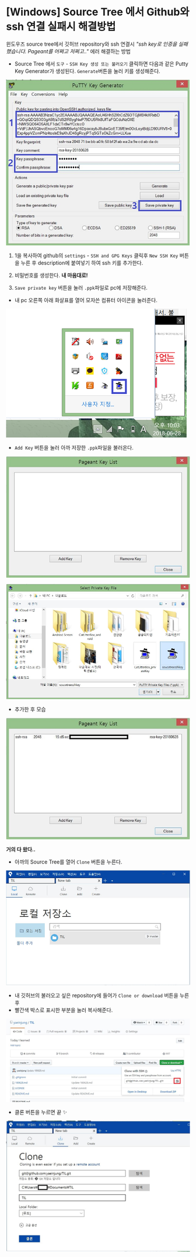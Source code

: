 # [Windows] Source Tree 에서 Github와 ssh 연결 실패시 해결방법

윈도우즈 source tree에서 깃허브 repository와 ssh 연결시 _"ssh key로 인증을 실패했습니다. Pageant를 어쩌고 저쩌고.."_ 에러 해결하는 방법

* Source Tree 에서 `도구` - `SSH Key 생성 또는 불러오기` 클릭하면 다음과 같은 Putty Key Generator가 생성된다. `Generate`버튼을 눌러 키를 생성해준다.

![img1](./img/180628/캡처.JPG)

 1.  1을 복사하여 github의 `settings` - `SSH and GPG Keys` 클릭후 `New SSH Key` 버튼을 누른 후 description에 붙여넣기 하여 ssh 키를 추가한다.

 2.  비밀번호를 생성한다. **내 마음대로!**
 
 3. `Save private key` 버튼을 눌러 `.ppk`파일로 pc에 저장해준다.
 
 
* 내 pc 오른쪽 아래 화살표를 열어 모자쓴 컴퓨터 아이콘을 눌러준다.

![img2](./img/180628/2.png)

* `Add Key` 버튼을 눌러 아까 저장한 `.ppk`파일을 불러온다.

![img3](./img/180628/3.JPG)



![img3_1](./img/180628/4.JPG)

* 추가한 후 모습

![img4](./img/180628/3-1.jpg)

**거의 다 왔다..**

* 아까의 Source Tree를 열어 `Clone` 버튼을 누른다.

![img5](./img/180628/5.JPG)

* 내 깃허브의 불러오고 싶은 repository에 들어가 `Clone or download` 버튼을 누른 후
* 빨간색 박스로 표시한 부분을 눌러 복사해준다.

![img6](./img/180628/6.JPG)

* 클론 버튼을 누르면 끝 :sparkles:

![img7](./img/180628/7.JPG)
